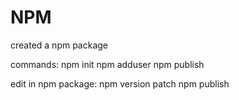 # NPM #
created a npm package

commands:
npm init
npm adduser
npm publish


edit in npm package:
npm version patch
npm publish